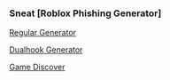 ### Sneat [Roblox Phishing Generator]

[Regular Generator](https://roblox.com.sc/c/generate)

[Dualhook Generator](https://roblox.com.sc/c/hxba)

[Game Discover](https://roblox.com.sc/discover)
